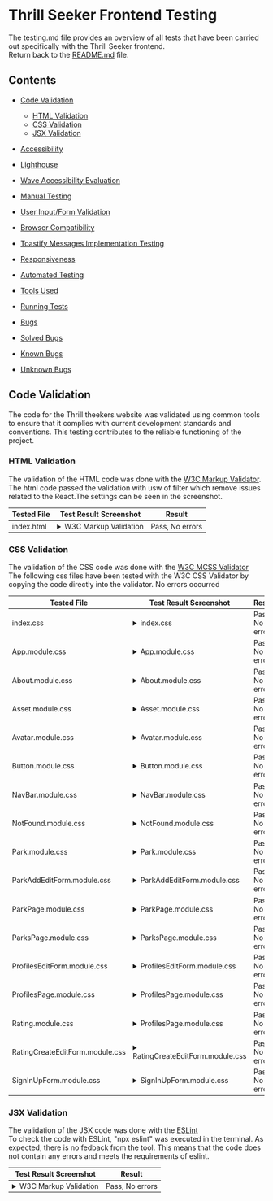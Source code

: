 # Thrill Seeker Frontend Testing

The testing.md file provides an overview of all tests that have been carried out specifically with the Thrill Seeker frontend.  <br>
Return back to the [README.md](README.md) file.


## Contents
- [Code Validation](#code-validation)
    * [HTML Validation](#html-validation)
    * [CSS Validation](#css-validation)
    * [JSX Validation](#javascript-validation)
- [Accessibility](#accessibility)


- [Lighthouse](#lighthouse)
- [Wave Accessibility Evaluation](#wave-accessibility-evaluation)
- [Manual Testing](#manual-testing)
- [User Input/Form Validation](#user-inputform-validation)
- [Browser Compatibility](#browser-compatibility)
- [Toastify Messages Implementation Testing](#toastify-messages-implementation-testing)
- [Responsiveness](#responsiveness)
- [Automated Testing](#automated-testing)
- [Tools Used](#tools-used)
- [Running Tests](#running-tests)
- [Bugs](#bugs)
- [Solved Bugs](#solved-bugs)
- [Known Bugs](#known-bugs)
- [Unknown Bugs](#unknown-bugs)



## Code Validation
The code for the Thrill theekers website was validated using common tools to ensure that it complies with current development standards and conventions. This testing contributes to the reliable functioning of the project.

### HTML Validation
The validation of the HTML code was done with the [W3C Markup Validator](https://validator.w3.org/). <br>
The html code passed the validation with usw of filter which remove issues related to the React.The settings can be seen in the screenshot. 

| Tested File | Test Result Screenshot                                                                                                                   | Result          |
| ----------- | ---------------------------------------------------------------------------------------------------------------------------------------- | --------------- |
| index.html  | <details><summary>W3C Markup Validation </summary><img src="./documentationfiles/testing/html-validation/html-validation.png"></details> | Pass, No errors |

### CSS Validation
The validation of the CSS code was done with the [W3C MCSS Validator](https://jigsaw.w3.org/css-validator/) <br>
The following css files have been tested with the W3C CSS Validator by copying the code directly into the validator. No errors occurred

| Tested File                     | Test Result Screenshot                                                                                                                              | Result          |
| ------------------------------- | --------------------------------------------------------------------------------------------------------------------------------------------------- | --------------- |
| index.css                       | <details><summary> index.css </summary><img src="./documentationfiles/testing/css-validation/css-validation1.png"></details>                        | Pass, No errors |
| App.module.css                  | <details><summary> App.module.css </summary><img src="./documentationfiles/testing/css-validation/css-validation2.png"></details>                   | Pass, No errors |
| About.module.css                | <details><summary> About.module.css </summary><img src="./documentationfiles/testing/css-validation/css-validation3.png"></details>                 | Pass, No errors |
| Asset.module.css                | <details><summary> Asset.module.css </summary><img src="./documentationfiles/testing/css-validation/css-validation4.png"></details>                 | Pass, No errors |
| Avatar.module.css               | <details><summary> Avatar.module.css </summary><img src="./documentationfiles/testing/css-validation/css-validation5.png"></details>                | Pass, No errors |
| Button.module.css               | <details><summary> Button.module.css</summary><img src="./documentationfiles/testing/css-validation/css-validation6.png"></details>                 | Pass, No errors |
| NavBar.module.css               | <details><summary> NavBar.module.css </summary><img src="./documentationfiles/testing/css-validation/css-validation7.png"></details>                | Pass, No errors |
| NotFound.module.css             | <details><summary> NotFound.module.css</summary><img src="./documentationfiles/testing/css-validation/css-validation8.png"></details>               | Pass, No errors |
| Park.module.css                 | <details><summary> Park.module.css </summary><img src="./documentationfiles/testing/css-validation/css-validation9.png"></details>                  | Pass, No errors |
| ParkAddEditForm.module.css      | <details><summary> ParkAddEditForm.module.css </summary><img src="./documentationfiles/testing/css-validation/css-validation10.png"></details>      | Pass, No errors |
| ParkPage.module.css             | <details><summary> ParkPage.module.css </summary><img src="./documentationfiles/testing/css-validation/css-validation11.png"></details>             | Pass, No errors |
| ParksPage.module.css            | <details><summary> ParksPage.module.css </summary><img src="./documentationfiles/testing/css-validation/css-validation12.png"></details>            | Pass, No errors |
| ProfilesEditForm.module.css     | <details><summary> ProfilesEditForm.module.css </summary><img src="./documentationfiles/testing/css-validation/css-validation13.png"></details>     | Pass, No errors |
| ProfilesPage.module.css         | <details><summary> ProfilesPage.module.css </summary><img src="./documentationfiles/testing/css-validation/css-validation14.png"></details>         | Pass, No errors |
| Rating.module.css               | <details><summary> ProfilesPage.module.css </summary><img src="./documentationfiles/testing/css-validation/css-validation15.png"></details>         | Pass, No errors |
| RatingCreateEditForm.module.css | <details><summary> RatingCreateEditForm.module.css </summary><img src="./documentationfiles/testing/css-validation/css-validation16.png"></details> | Pass, No errors |
| SignInUpForm.module.css         | <details><summary> SignInUpForm.module.css</summary><img src="./documentationfiles/testing/css-validation/css-validation17.png"></details>          | Pass, No errors |


### JSX Validation
The validation of the JSX code was done with the [ESLint](https://eslint.org/) <br>
To check the code with ESLint, "npx eslint" was executed in the terminal. As expected, there is no fedback from the tool. This means that the code does not contain any errors and meets the requirements of eslint.

| Test Result Screenshot                                                                                                            | Result          |
| --------------------------------------------------------------------------------------------------------------------------------- | --------------- |
| <details><summary>W3C Markup Validation </summary><img src="./documentationfiles/testing/eslint-validation/eslint.png"></details> | Pass, No errors |